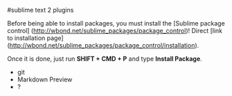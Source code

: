 #sublime text 2 plugins

Before being able to install packages, you must install the [Sublime package control] (http://wbond.net/sublime_packages/package_control)! Direct [link to installation page] (http://wbond.net/sublime_packages/package_control/installation).


Once it is done, just run **SHIFT + CMD + P** and type **Install Package**.

* git
* Markdown Preview
* ?